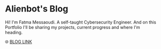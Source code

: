 # Alienbot's Blog
Hi! I'm Fatma Messaoudi. A self-taught Cybersecurity Engineer. And on this Portfolio I'll be sharing my projects, current progress and where I'm heading.

🌐 [BLOG LINK](https://FMessaoudi-01.github.io/)
